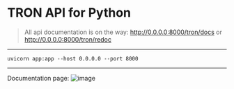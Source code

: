 # TRON API for Python


> All api documentation is on the way: http://0.0.0.0:8000/tron/docs or http://0.0.0.0:8000/tron/redoc


--------
```shell
uvicorn app:app --host 0.0.0.0 --port 8000
```


--------
Documentation page:
![image](https://user-images.githubusercontent.com/84931791/174532966-31071604-61d5-4348-b7ce-e48e515d1d88.png)

